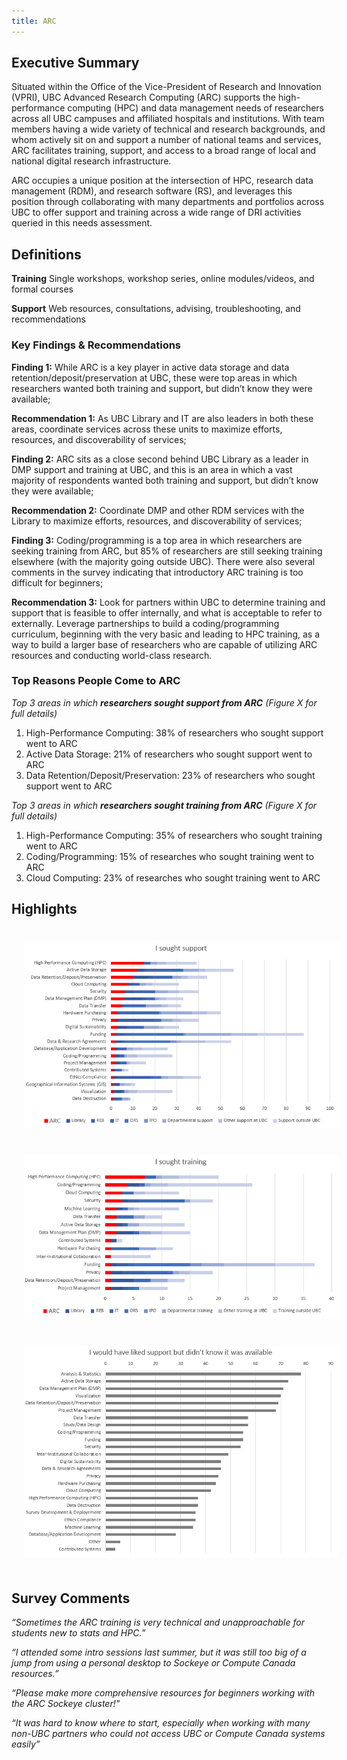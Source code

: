 ```yaml
---
title: ARC
---
```


## Executive Summary

Situated within the Office of the Vice-President of Research and Innovation (VPRI), UBC Advanced Research Computing (ARC) supports the high-performance computing (HPC) and data management needs of researchers across all UBC campuses and affiliated hospitals and institutions.  With team members having a wide variety of technical and research backgrounds, and whom actively sit on and support a number of national teams and services, ARC facilitates training, support, and access to a broad range of local and national digital research infrastructure. 

ARC occupies a unique position at the intersection of HPC, research data management (RDM), and research software (RS), and leverages this position through collaborating with many departments and portfolios across UBC to offer support and training across a wide range of DRI activities queried in this needs assessment.   


## Definitions

**Training** Single workshops, workshop series, online modules/videos, and formal courses

**Support** Web resources, consultations, advising, troubleshooting, and recommendations


### Key Findings & Recommendations

**Finding 1:**  While ARC is a key player in active data storage and data retention/deposit/preservation at UBC, these were top areas in which researchers wanted both training and support, but didn’t know they were available;

**Recommendation 1:**  As UBC Library and IT are also leaders in both these areas, coordinate services across these units to maximize efforts, resources, and discoverability of services;
 
 
**Finding 2:**  ARC sits as a close second behind UBC Library as a leader in DMP support and training at UBC, and this is an area in which a vast majority of respondents wanted both training and support, but didn’t know they were available;

**Recommendation 2:**  Coordinate DMP and other RDM services with the Library to maximize efforts, resources, and discoverability of services;


**Finding 3:**  Coding/programming is a top area in which researchers are seeking training from ARC, but 85% of researchers are still seeking training elsewhere (with the majority going outside UBC).  There were also several comments in the survey indicating that introductory ARC training is too difficult for beginners;

**Recommendation 3:**  Look for partners within UBC to determine training and support that is feasible to offer internally, and what is acceptable to refer to externally.  Leverage partnerships to build a coding/programming curriculum, beginning with the very basic and leading to HPC training, as a way to build a larger base of researchers who are capable of utilizing ARC resources and conducting world-class research.    



### Top Reasons People Come to ARC


_Top 3 areas in which **researchers sought support from ARC** (Figure X for full details)_

1. High-Performance Computing: 38% of researchers who sought support went to ARC
2. Active Data Storage: 21% of researchers who sought support went to ARC
3. Data Retention/Deposit/Preservation: 23% of researchers who sought support went to ARC

_Top 3 areas in which **researchers sought training from ARC** (Figure X for full details)_

1. High-Performance Computing: 35% of researchers who sought training went to ARC
2. Coding/Programming:  15% of researches who sought training went to ARC
3. Cloud Computing:  23% of researches who sought training went to ARC



## Highlights

<img style="margin: 20px" alt="Need for support and training" src="graphs/ARC_soughtsupport.PNG">

<img style="margin: 20px" alt="Need for support and training" src="graphs/ARC_soughttraining.PNG">

<img style="margin: 20px" alt="Need for support and training" src="graphs/ARC_wantedsupport.PNG">


## Survey Comments

_“Sometimes the ARC training is very technical and unapproachable for students new to stats and HPC.”_

_“I attended some intro sessions last summer, but it was still too big of a jump from using a personal desktop to Sockeye or Compute Canada resources.”_

_“Please make more comprehensive resources for beginners working with the ARC Sockeye cluster!"_

_“It was hard to know where to start, especially when working with many non-UBC partners who could not access UBC or Compute Canada systems easily”_


